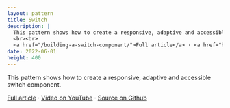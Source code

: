 ```yaml
---
layout: pattern
title: Switch
description: |
  This pattern shows how to create a responsive, adaptive and accessible switch component.
  <br><br>
  <a href="/building-a-switch-component/">Full article</a> · <a href="https://www.youtube.com/watch?v=_KqccADghcA">Video on YouTube</a> · <a href="https://github.com/argyleink/gui-challenges/tree/main/switch">Source on Github</a>
date: 2022-06-01
height: 400
---
```


This pattern shows how to create a responsive, adaptive and accessible switch component.

<a href="/building-a-switch-component/">Full article</a> · <a href="https://www.youtube.com/watch?v=_KqccADghcA">Video on YouTube</a> · <a href="https://github.com/argyleink/gui-challenges/tree/main/switch">Source on Github</a>
